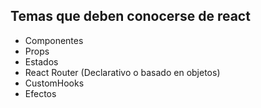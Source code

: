 ## Temas que deben conocerse de react

- Componentes
- Props
- Estados
- React Router (Declarativo o basado en objetos)
- CustomHooks
- Efectos
